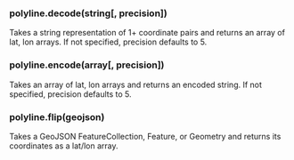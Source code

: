 ### polyline.decode(string[, precision])

Takes a string representation of 1+ coordinate pairs
and returns an array of lat, lon arrays. If not specified,
precision defaults to 5.

### polyline.encode(array[, precision])

Takes an array of lat, lon arrays and returns an encoded
string. If not specified, precision defaults to 5.

### polyline.flip(geojson)

Takes a GeoJSON FeatureCollection, Feature, or Geometry
and returns its coordinates as a lat/lon array.
